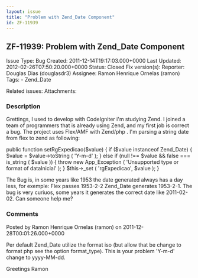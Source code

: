 ```yaml
---
layout: issue
title: "Problem with Zend_Date Component"
id: ZF-11939
---
```


ZF-11939: Problem with Zend\_Date Component 
--------------------------------------------

 Issue Type: Bug Created: 2011-12-14T19:17:03.000+0000 Last Updated: 2012-02-26T07:50:20.000+0000 Status: Closed Fix version(s): 
 Reporter:  Douglas Dias (douglasdr3)  Assignee:  Ramon Henrique Ornelas (ramon)  Tags: - Zend\_Date
 
 Related issues: 
 Attachments: 
### Description

Grettings, I used to develop with CodeIgniter i'm studying Zend. I joined a team of programmers that is already using Zend, and my first job is correct a bug. The project uses Flex/AMF with Zend/php . I'm parsing a string date from flex to zend as following:

public function setRgExpedicao($value) { if ($value instanceof Zend\_Date) { $value = $value->toString ( 'Y-m-d' ); } else if (null !== $value && false === is\_string ( $value )) { throw new App\_Exception ( 'Unsupported type or format of dataInicial' ); } $this->\_set ( 'rgExpedicao', $value ); }

The Bug is, in some years like 1953 the date generated always has a day less, for exemple: Flex passes 1953-2-2 Zend\_Date generates 1953-2-1. The bug is very curiuos, some years it generates the correct date like 2011-02-02. Can someone help me?

 

 

### Comments

Posted by Ramon Henrique Ornelas (ramon) on 2011-12-28T00:01:26.000+0000

Per default Zend\_Date utilize the format iso (but allow that be change to format php see the option format\_type). This is your problem 'Y-m-d' change to yyyy-MM-dd.

Greetings Ramon

 

 